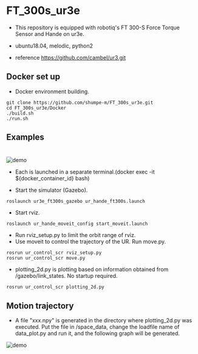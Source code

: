 # FT_300s_ur3e
- This repository is equipped with robotiq's FT 300-S Force Torque Sensor and Hande on ur3e.

- ubuntu18.04, melodic, python2

- reference https://github.com/cambel/ur3.git

## Docker set up
- Docker environment building.
```
git clone https://github.com/shumpe-m/FT_300s_ur3e.git
cd FT_300s_ur3e/Docker
./build.sh
./run.sh
```
## Examples
# 

![demo](https://raw.github.com/wiki/shumpe-m/ur3e_tutorial/images/motion.gif)
- Each is launched in a separate terminal.(docker exec -it ${docker_container_id} bash)

- Start the simulator (Gazebo).
```
roslaunch ur3e_ft300s_gazebo ur_hande_ft300s.launch
```
- Start rviz.
```
roslaunch ur_hande_moveit_config start_moveit.launch

```
- Run rviz_setup.py to limit the orbit range of rviz.
- Use moveit to control the trajectory of the UR. Run move.py.
```
rosrun ur_control_scr rviz_setup.py 
rosrun ur_control_scr move.py 
```
- plotting_2d.py is plotting based on information obtained from /gazebo/link_states. No startup required.
```
rosrun ur_control_scr plotting_2d.py 
```


## Motion trajectory
- A file "xxx.npy" is generated in the directory where plotting_2d.py was executed. Put the file in /space_data, change the loadfile name of data_plot.py and run it, and the following graph will be generated.

![demo](https://raw.github.com/wiki/shumpe-m/ur3e_tutorial/images/motion.png)